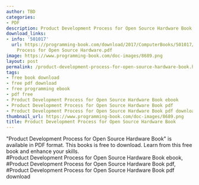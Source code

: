 ```yaml
---
author: TBD
categories:
- PDF
description: Product Development Process for Open Source Hardware Book
download_links:
- info: '501017'
  url: https://programming-book.com/download/2017/ComputerBooks/501017/Product Development
    Process for Open Source Hardware.pdf
image: https://www.programming-book.com/doc-images/8689.png
layout: post
permalink: /product-development-process-for-open-source-hardware-book.html
tags:
- free book download
- free pdf download
- free programming ebook
- pdf free
- Product Development Process for Open Source Hardware Book ebook
- Product Development Process for Open Source Hardware Book pdf
- Product Development Process for Open Source Hardware Book pdf download
thumbnail_url: https://www.programming-book.com/doc-images/8689.png
title: Product Development Process for Open Source Hardware Book
---
```


 
<div class="item-desc text-justify">
  "Product Development Process for Open Source Hardware Book" is available in PDF format. This books is free to download. Learn from this free book and enhance your skills.
  <br>
  #Product Development Process for Open Source Hardware Book ebook, #Product Development Process for Open Source Hardware Book pdf, #Product Development Process for Open Source Hardware Book pdf download
</div>